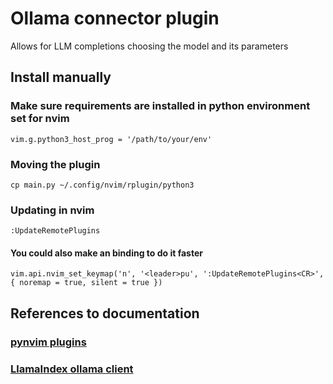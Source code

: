 # Ollama connector plugin

Allows for LLM completions choosing the model and its parameters

## Install manually

### Make sure requirements are installed in python environment set for nvim

`vim.g.python3_host_prog = '/path/to/your/env'`

### Moving the plugin

`cp main.py ~/.config/nvim/rplugin/python3`

### Updating in nvim

`:UpdateRemotePlugins`

#### You could also make an binding to do it faster

`vim.api.nvim_set_keymap('n', '<leader>pu', ':UpdateRemotePlugins<CR>', { noremap = true, silent = true })`

## References to documentation

### [pynvim plugins](https://pynvim.readthedocs.io/en/latest/usage/remote-plugins.html)

### [LlamaIndex ollama client](https://docs.llamaindex.ai/en/stable/api_reference/llms/ollama/)

